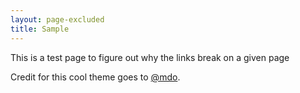 ```yaml
---
layout: page-excluded
title: Sample
---
```


<p class="message">
  This is a test page to figure out why the links break on a given page
</p>

Credit for this cool theme goes to [@mdo](https://twitter.com/mdo).

